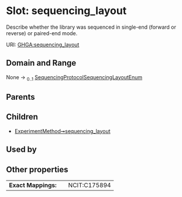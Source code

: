 
# Slot: sequencing_layout


Describe whether the library was sequenced in single-end (forward or reverse) or paired-end mode.

URI: [GHGA:sequencing_layout](https://w3id.org/GHGA/sequencing_layout)


## Domain and Range

None &#8594;  <sub>0..1</sub> [SequencingProtocolSequencingLayoutEnum](SequencingProtocolSequencingLayoutEnum.md)

## Parents


## Children

 *  [ExperimentMethod➞sequencing_layout](ExperimentMethod_sequencing_layout.md)

## Used by


## Other properties

|  |  |  |
| --- | --- | --- |
| **Exact Mappings:** | | NCIT:C175894 |

